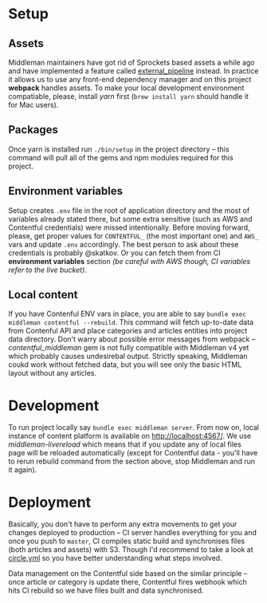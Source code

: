 # Setup

## Assets
Middleman maintainers have got rid of Sprockets based assets a while ago and have implemented a feature called [external_pipeline](https://middlemanapp.com/advanced/external-pipeline/) instead. In practice it allows us to use any front-end dependency manager and on this project **webpack** handles assets. To make your local development environment compatiable, please, install *yarn* first (`brew install yarn` should handle it for Mac users).

## Packages
Once yarn is installed run `./bin/setup` in the project directory – this command will pull all of the gems and npm modules required for this project.

## Environment variables
Setup creates `.env` file in the root of application directory and the most of variables already stated there, but some extra sensitive (such as AWS and Contentful credentials) were missed intentionally. Before moving forward, please, get proper values for `CONTENTFUL_` (the most important one) and `AWS_` vars and update `.env` accordingly. The best person to ask about these credentials is probably @skatkov. Or you can fetch them from CI **environment variables** section *(be careful with AWS though, CI variables refer to the live bucket)*.

## Local content
If you have Contenful ENV vars in place, you are able to say `bundle exec middleman contentful --rebuild`. This command will fetch up-to-date data from Contenful API and place categories and articles entities into project data directory. Don't warry about possible error messages from webpack – *contentful_middleman* gem is not fully compatible with Middleman v4 yet which probably causes undesirebal output. Strictly speaking, Middleman coukd work without fetched data, but you will see only the basic HTML layout without any articles.

# Development
To run project locally say `bundle exec middleman server`. From now on, local instance of content platform is available on [http://localhost:4567/](http://localhost:4567/). We use *middleman-livereload* which means that if you update any of local files page will be reloaded automatically (except for Contentful data - you'll have to rerun rebuild command from the section above, stop Middleman and run it again).

# Deployment
Basically, you don't have to perform any extra movements to get your changes deployed to production – CI server handles everything for you and once you push to `master`, CI compiles static build and synchronises files (both articles and assets) with S3. Though I'd recommend to take a look at [circle.yml](circle.yml) so you have better understanding what steps involved.

Data management on the Contentful side based on the similar principle – once article or category is update there, Contentful fires webhook which hits CI rebuild so we have files built and data synchronised.
